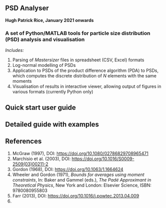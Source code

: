 ## **PSD Analyser**

**Hugh Patrick Rice, January 2021 onwards**

### **A set of Python/MATLAB tools for particle size distribution (PSD) analysis and visualisation**

*Includes:*
1. Parsing of *Mastersizer* files in spreadsheet (CSV, Excel) formats
2. Log-normal modelling of PSDs
3. Application to PSDs of the product difference algorithm (PDA) to PSDs, which computes the discrete distribution of *N* elements with the same moments
4. Visualisation of results in interactive viewer, allowing output of figures in various formats (currently Python only)

## Quick start user guide

## Detailed guide with examples

## References

1. McGraw (1997), DOI: https://doi.org/10.1080/02786829708965471
2. Marchisio et al. (2003), DOI: https://doi.org/10.1016/S0009-2509(03)00211-2
3. Gordon (1968), DOI: https://doi.org/10.1063/1.1664624
4. Wheeler and Gordon (1971), *Bounds for averages using moment constraints*, In: Baker and Gammel (eds.), *The Padé Approximant in Theoretical Physics*, New York and London: Elsevier Science, ISBN: 9780080955803
5. Farr (2013), DOI: https://doi.org/10.1016/j.powtec.2013.04.009
6. 
